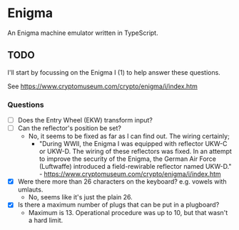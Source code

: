 # Enigma

An Enigma machine emulator written in TypeScript.

## TODO

I'll start by focussing on the Enigma I (1) to help answer these questions.

See https://www.cryptomuseum.com/crypto/enigma/i/index.htm

### Questions

- [ ] Does the Entry Wheel (EKW) transform input?
- [ ] Can the reflector's position be set?
  - No, it seems to be fixed as far as I can find out. The wiring certainly;
    - "During WWII, the Enigma I was equipped with reflector UKW-C or UKW-D. The wiring of these reflectors was fixed. In an attempt to improve the security of the Enigma, the German Air Force (Luftwaffe) introduced a field-rewirable reflector named UKW-D." - https://www.cryptomuseum.com/crypto/enigma/i/index.htm
- [x] Were there more than 26 characters on the keyboard? e.g. vowels with umlauts.
  - No, seems like it's just the plain 26.
- [x] Is there a maximum number of plugs that can be put in a plugboard?
  - Maximum is 13. Operational procedure was up to 10, but that wasn't a hard limit.